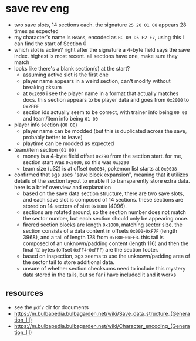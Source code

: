 
# save rev eng

+ two save slots, 14 sections each. the signature `25 20 01 08` appears 28 times as expected
+ my character's name is `Beans`, encoded as `BC D9 D5 E2 E7`, using this i can find the start of Section 0
+ which slot is active? right after the signature a 4-byte field says the save index. highest is most recent. all sections have one, make sure they match
+ looks like there's a blank section(s) at the start?
    + assuming active slot is the first one
    + player name appears in a weird section, can't modify without breaking cksum
    + at `0x2000` i see the player name in a format that actually matches docs. this section appears to be player data and goes from `0x2000` to `0x2FFF`
    + section ids actually seem to be correct, with trainer info being `00 00` and team/item info being `01 00`
+ player info section (`00 00`)
    + player name can be modded (but this is duplicated across the save, probably better to leave)
    + playtime can be modded as expected
+ team/item section (`01 00`)
    + money is a 4-byte field offset `0x290` from the section start. for me, section start was `0x5000`, so this was `0x5290`
    + team size (u32) is at offset `0x0034`, pokemon list starts at `0x0038`
+ confirmed that sgs uses "save block expansion", meaning that it utilizes details of the section layout to enable it to transparently store extra data. here is a brief overview and explanation
    + based on the save data section structure, there are two save slots, and each save slot is composed of 14 sections. these sections are stored on 14 sectors of size `0x1000` (4096).
    + sections are rotated around, so the section number does not match the sector number, but each section should only be appearing once.
    + firered section blocks are length `0x1000`, matching sector size. the section consists of a data content in offsets `0x000`-`0xF7F` (length 3968), and a tail of length 128 from `0xF80`-`0xFF3`. this tail is composed of an unknown/padding content (length 116) and then the final 12 bytes (offset `0xFF4`-`0xFFF`) are the section footer. 
    + based on inspection, sgs seems to use the unknown/padding area of the sector tail to store additional data.
    + unsure of whether section checksums need to include this mystery data stored in the tails, but so far i have included it and it works

## resources
+ see the `pdf/` dir for documents
+ https://m.bulbapedia.bulbagarden.net/wiki/Save_data_structure_(Generation_III)
+ https://m.bulbapedia.bulbagarden.net/wiki/Character_encoding_(Generation_III)
